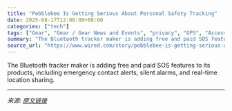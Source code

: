 ```yaml
---
title: "Pebblebee Is Getting Serious About Personal Safety Tracking"
date: 2025-08-17T12:00:00+08:00
categories: ["tech"]
tags: ["Gear", "Gear / Gear News and Events", "privacy", "GPS", "Accessories and Peripherals", "Apps", "Safety", "Location Innovation"]
summary: "The Bluetooth tracker maker is adding free and paid SOS features to its products, including emergency contact alerts, silent alarms, and real-time location sharing."
source_url: "https://www.wired.com/story/pebblebee-is-getting-serious-about-personal-safety-tracking/"
---
```


The Bluetooth tracker maker is adding free and paid SOS features to its products, including emergency contact alerts, silent alarms, and real-time location sharing.

---

*来源: [原文链接](https://www.wired.com/story/pebblebee-is-getting-serious-about-personal-safety-tracking/)*
